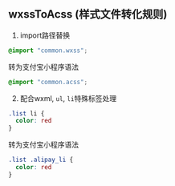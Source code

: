 ## wxssToAcss (样式文件转化规则)
1. import路径替换
```css
@import "common.wxss";
```
转为支付宝小程序语法
```css
@import "common.acss";
```

2. 配合wxml, ``ul``, ``li``特殊标签处理
```css
.list li {
  color: red
}
```
  转为支付宝小程序语法
```css
.list .alipay_li {
  color: red
}
```